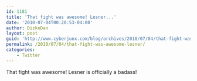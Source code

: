 ```yaml
---
id: 1181
title: 'That fight was awesome! Lesner...'
date: '2010-07-04T00:20:53-04:00'
author: DizkoDan
layout: post
guid: 'http://www.cyberjunx.com/blog/archives/2010/07/04/that-fight-was-awesome-lesner/'
permalink: /2010/07/04/that-fight-was-awesome-lesner/
categories:
    - Twitter
---
```


That fight was awesome! Lesner is officially a badass!